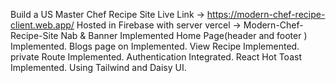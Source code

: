 Build a US Master Chef Recipe Site
Live Link -> https://modern-chef-recipe-client.web.app/
Hosted in Firebase with server vercel -> Modern-Chef-Recipe-Site
Nab & Banner Implemented
Home Page(header and footer ) Implemented.
Blogs page on Implemented.
View Recipe Implemented.
private Route Implemented.
Authentication  Integrated.
React Hot Toast Implemented.
Using Tailwind and Daisy UI.